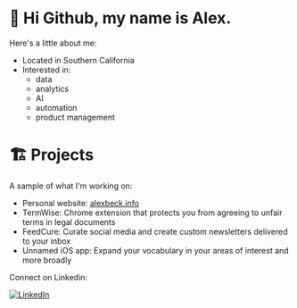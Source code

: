 # 👋 Hi Github, my name is Alex. 
Here's a little about me:
* Located in Southern California
* Interested in:
  * data
  * analytics
  * AI
  * automation
  * product management
 

# 🏗️ Projects
A sample of what I'm working on:
* Personal website: [alexbeck.info](http://www.alexbeck.info)
* TermWise: Chrome extension that protects you from agreeing to unfair terms in legal documents
* FeedCure: Curate social media and create custom newsletters delivered to your inbox
* Unnamed iOS app: Expand your vocabulary in your areas of interest and more broadly

Connect on Linkedin:
<div id="badges">
  <a href="https://www.linkedin.com/in/alexander-k-beck/">    
    <img src="https://img.shields.io/badge/LinkedIn-blue?logo=linkedin&logoColor=white&style=for-the-badge" alt="LinkedIn"/>
  </a>
</div>

